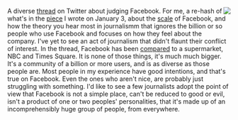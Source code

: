 <img src="http://scripting.com/images/2020/01/03/boggle.png" border="0" align="right">A diverse <a href="https://twitter.com/pilhofer/status/1214916712417636352">thread</a> on Twitter about judging Facebook. For me, a re-hash of what's in the <a href="http://scripting.com/2020/01/03/214302.html?title=whenWeTalkAboutFacebook">piece</a> I wrote on January 3, about the <a href="https://twitter.com/davewiner/status/1214966166512427010">scale</a> of Facebook, and how the theory you hear most in journalismm that ignores the billion or so people who use Facebook and focuses on how they feel about the company. I've yet to see an act of journalism that didn't flaunt their conflict of interest. In the thread, Facebook has been <a href="https://twitter.com/davewiner/status/1214979702810697731">compared</a> to a supermarket, NBC and Times Square. It is none of those things, it's much much bigger. It's a community of a billion or more users, and is as diverse as those people are. Most people in my experience have good intentions, and that's true on Facebook. Even the ones who aren't nice, are probably just struggling with something. I'd like to see a few journalists adopt the point of view that Facebook is not a simple place, can't be reduced to  good or evil, isn't a product of one or two peoples' personalities, that it's made up of an incomprehensibly huge group of people, from everywhere. 
